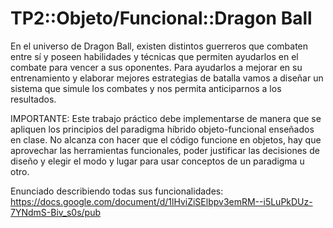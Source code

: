# TP2::Objeto/Funcional::Dragon Ball


En el universo de Dragon Ball, existen distintos guerreros que combaten entre sí y poseen habilidades y técnicas que permiten ayudarlos en el combate para vencer a sus oponentes. Para ayudarlos a mejorar en su entrenamiento y elaborar mejores estrategias de batalla vamos a diseñar un sistema que simule los combates y nos permita anticiparnos a los resultados.

IMPORTANTE: Este trabajo práctico debe implementarse de manera que se apliquen los principios del paradigma híbrido objeto-funcional enseñados en clase. No alcanza con hacer que el código funcione en objetos, hay que aprovechar las herramientas funcionales, poder justificar las decisiones de diseño y elegir el modo y lugar para usar conceptos de un paradigma u otro.

Enunciado describiendo todas sus funcionalidades: https://docs.google.com/document/d/1lHviZiSElbpv3emRM--i5LuPkDUz-7YNdmS-Biv_s0s/pub

